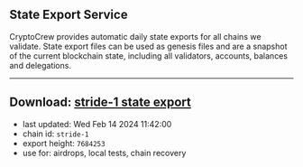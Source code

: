 ## State Export Service
CryptoCrew provides automatic daily state exports for all chains we validate. State export files can be used as genesis files and are a snapshot of the current blockchain state, including all validators, accounts, balances and delegations.

---
**Download: [stride-1 state export](https://dl-eu2.ccvalidators.com/SERVICE/stride/stride-1_export_7684253.json)**
---

- last updated: Wed Feb 14 2024 11:42:00
- chain id: `stride-1`
- export height: `7684253`
- use for: airdrops, local tests, chain recovery
